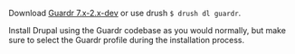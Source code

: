 Download [Guardr 7.x-2.x-dev](http://ftp.drupal.org/files/projects/guardr-7.x-1.x-dev-core.tar.gz) or use drush `$ drush dl guardr`.

Install Drupal using the Guardr codebase as you would normally, but make sure to select the Guardr profile during the installation process.